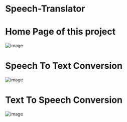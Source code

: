 # Speech-Translator

# Home Page of this project
![image](https://github.com/Rishabh8210/Speech-Translator/assets/92287287/747f428f-6337-43b1-b926-8f842622ca67)

# Speech To Text Conversion
![image](https://github.com/Rishabh8210/Speech-Translator/assets/92287287/ff18f668-64c6-47d1-bc58-814f7e640f62)

# Text To Speech Conversion
![image](https://github.com/Rishabh8210/Speech-Translator/assets/92287287/8c87a3bd-c55f-403b-86d7-e5de9a14f22f)
